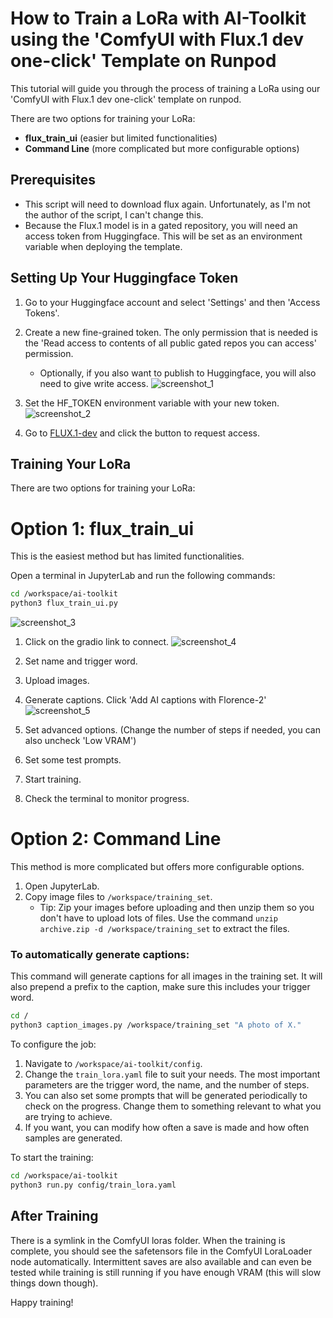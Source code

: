 # How to Train a LoRa with AI-Toolkit using the 'ComfyUI with Flux.1 dev one-click' Template on Runpod

This tutorial will guide you through the process of training a LoRa using our 'ComfyUI with Flux.1 dev one-click' template on runpod. 

There are two options for training your LoRa:
- **flux_train_ui** (easier but limited functionalities)
- **Command Line** (more complicated but more configurable options)

## Prerequisites

- This script will need to download flux again. Unfortunately, as I'm not the author of the script, I can't change this.
- Because the Flux.1 model is in a gated repository, you will need an access token from Huggingface. This will be set as an environment variable when deploying the template.

## Setting Up Your Huggingface Token

1. Go to your Huggingface account and select 'Settings' and then 'Access Tokens'.
2. Create a new fine-grained token. The only permission that is needed is the 'Read access to contents of all public gated repos you can access' permission.
   - Optionally, if you also want to publish to Huggingface, you will also need to give write access.
   ![screenshot_1](https://github.com/ValyrianTech/ComfyUI_with_Flux/blob/main/comfyui-without-flux/ai-toolkit/images/huggingface_token.png?raw=true)

3. Set the HF_TOKEN environment variable with your new token.
![screenshot_2](https://github.com/ValyrianTech/ComfyUI_with_Flux/blob/main/comfyui-without-flux/ai-toolkit/images/environment_variables.png?raw=true)
4. Go to [FLUX.1-dev](https://huggingface.co/black-forest-labs/FLUX.1-dev) and click the button to request access.

## Training Your LoRa

There are two options for training your LoRa:

# Option 1: flux_train_ui

This is the easiest method but has limited functionalities.

Open a terminal in JupyterLab and run the following commands:

```bash
cd /workspace/ai-toolkit
python3 flux_train_ui.py
```
![screenshot_3](https://github.com/ValyrianTech/ComfyUI_with_Flux/blob/main/comfyui-without-flux/ai-toolkit/images/start_flux_train_ui.png?raw=true)


1. Click on the gradio link to connect.
![screenshot_4](https://github.com/ValyrianTech/ComfyUI_with_Flux/blob/main/comfyui-without-flux/ai-toolkit/images/flux_train_ui_1.png?raw=true)

2. Set name and trigger word.
3. Upload images.
4. Generate captions. Click 'Add AI captions with Florence-2'
![screenshot_5](https://github.com/ValyrianTech/ComfyUI_with_Flux/blob/main/comfyui-without-flux/ai-toolkit/images/flux_train_ui_2.png?raw=true)
5. Set advanced options. (Change the number of steps if needed, you can also uncheck 'Low VRAM')
6. Set some test prompts.
6. Start training.
7. Check the terminal to monitor progress.


# Option 2: Command Line

This method is more complicated but offers more configurable options.

1. Open JupyterLab.
2. Copy image files to `/workspace/training_set`.
   - Tip: Zip your images before uploading and then unzip them so you don't have to upload lots of files. Use the command `unzip archive.zip -d /workspace/training_set` to extract the files.



### To automatically generate captions:

This command will generate captions for all images in the training set. It will also prepend a prefix to the caption, make sure this includes your trigger word.

```bash
cd /
python3 caption_images.py /workspace/training_set "A photo of X."
```

To configure the job:

1. Navigate to `/workspace/ai-toolkit/config`.
2. Change the `train_lora.yaml` file to suit your needs. The most important parameters are the trigger word, the name, and the number of steps.
3. You can also set some prompts that will be generated periodically to check on the progress. Change them to something relevant to what you are trying to achieve.
4. If you want, you can modify how often a save is made and how often samples are generated.

To start the training:

```bash
cd /workspace/ai-toolkit
python3 run.py config/train_lora.yaml
```

## After Training

There is a symlink in the ComfyUI loras folder. When the training is complete, you should see the safetensors file in the ComfyUI LoraLoader node automatically. 
Intermittent saves are also available and can even be tested while training is still running if you have enough VRAM (this will slow things down though).

Happy training!